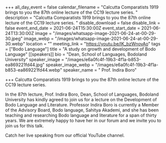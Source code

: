 +++
all_day_event = false
calendar_filename = "Calcutta Comparatists 1919 brings to you the 87th online lecture of the CC19 lecture series. "
description = "Calcutta Comparatists 1919 brings to you the 87th online lecture of the CC19 lecture series. "
disable_download = false
disable_link = false
event_end_date = 2021-06-24T15:30:00Z
event_start_date = 2021-06-24T13:30:00Z
image = "/images/whatsapp-image-2021-06-24-at-00-29-30.jpeg"
image_webp = "/images/whatsapp-image-2021-06-24-at-00-29-30.webp"
location = ""
meeting_link = "https://youtu.be/lK_bzWnovAo"
tags = ["Bodo Language"]
title = "A study on growth and development of Bodo Language"
[[speakers]]
bio = "Dean, School of Languages, Bodoland University"
speaker_image = "/images/e6a0fc4f-19b3-4f1a-b853-ea869221fd44.jpg"
speaker_image_webp = "/images/e6a0fc4f-19b3-4f1a-b853-ea869221fd44.webp"
speaker_name = " Prof. Indira Boro"

+++
Calcutta Comparatists 1919 brings to you the 87th online lecture of the CC19 lecture series. 

In the 87th lecture, Prof. Indira Boro, Dean, School of Languages, Bodoland University has kindly agreed to join us for a lecture on the Development of Bodo Language and Literature.  Professor Indira Boro is currently a Member of the Advisory Board, Bodo language, Sahitya Akademi, and she has been teaching and researching Bodo language and literature for a span of thirty years. We are extremely happy to have her in our forum and we invite you to join us for this talk. 

Catch her live speaking from our official YouTube channel.